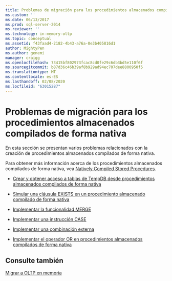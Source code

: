 ```yaml
---
title: Problemas de migración para los procedimientos almacenados compilados de forma nativa | Microsoft Docs
ms.custom: ''
ms.date: 06/13/2017
ms.prod: sql-server-2014
ms.reviewer: ''
ms.technology: in-memory-oltp
ms.topic: conceptual
ms.assetid: f43faad4-2182-4b43-a76a-0e3b405816d1
author: MightyPen
ms.author: genemi
manager: craigg
ms.openlocfilehash: 73415bf802973fcac8cd0fe29c6db3bd5e110f6f
ms.sourcegitcommit: b87d36c46b39af8b929ad94ec707dee8800950f5
ms.translationtype: MT
ms.contentlocale: es-ES
ms.lasthandoff: 02/08/2020
ms.locfileid: "63015287"
---
```

# <a name="migration-issues-for-natively-compiled-stored-procedures"></a>Problemas de migración para los procedimientos almacenados compilados de forma nativa
  En esta sección se presentan varios problemas relacionados con la creación de procedimientos almacenados compilados de forma nativa.  
  
 Para obtener más información acerca de los procedimientos almacenados compilados de forma nativa, vea [Natively Compiled Stored Procedures](natively-compiled-stored-procedures.md).  
  
-   [Crear y obtener acceso a tablas de TempDB desde procedimientos almacenados compilados de forma nativa](create-and-access-tables-in-tempdb-from-stored-procedures.md)  
  
-   [Simular una cláusula EXISTS en un procedimiento almacenado compilado de forma nativa](simulating-an-if-while-exists-statement-in-a-natively-compiled-module.md)  
  
-   [Implementar la funcionalidad MERGE](implementing-merge-functionality-in-a-natively-compiled-stored-procedure.md)  
  
-   [Implementar una instrucción CASE](implementing-a-case-expression-in-a-natively-compiled-stored-procedure.md)  
  
-   [Implementar una combinación externa](implementing-an-outer-join.md)  
  
-   [Implementar el operador OR en procedimientos almacenados compilados de forma nativa](../../database-engine/implementing-the-or-operator-in-natively-compiled-stored-procedures.md)  
  
## <a name="see-also"></a>Consulte también  
 [Migrar a OLTP en memoria](migrating-to-in-memory-oltp.md)  
  
  

